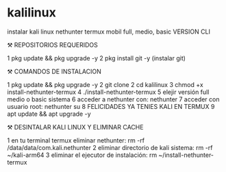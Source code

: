 # kalilinux
instalar kali linux nethunter termux mobil full, medio, basic 
VERSION CLI

⚒️ REPOSITORIOS REQUERIDOS

1 pkg update && pkg upgrade -y
2 pkg install git -y (instalar git)

⚒️ COMANDOS DE INSTALACION

1 pkg update && pkg upgrade -y
2 git clone 
2 cd kalilinux
3 chmod +x install-nethunter-termux
4 ./install-nethunter-termux
5 elejir versión full medio o basic sistema
6 acceder a nethunter con:
nethunter
7 acceder con usuario root:
nethunter su
8 FELICIDADES YA TENIES KALI EN TERMUX
9 apt update && apt upgrade -y

⚒️ DESINTALAR KALI LINUX Y ELIMINAR CACHE

1 en tu terminal termux eliminar nethunter:
rm -rf /data/data/com.kali.nethunter
2 eliminar directorio de kali sistema:
rm -rf ~/kali-arm64
3 eliminar el ejecutor de instalación:
rm ~/install-nethunter-termux
